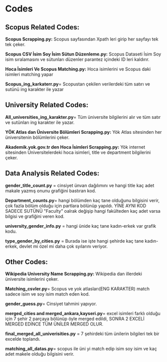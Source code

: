 # Codes

## Scopus Related Codes:

**Scopus Scrapping.py:** Scopus sayfasından Xpath leri girip her sayfayı tek tek çeker.

**Scopus CSV İsim Soy İsim Sütun Düzenleme.py:** Scopus Dataseti İsim Soy isim sıralamasını ve sütunları düzenler parantez içindeki ID leri kaldırır.

**Hoca İsimleri Ve Scopus Matching.py:** Hoca isimlerini ve Scopus daki isimleri matching yapar

**Scopus_ing_karkaterr.py**= Scopustan çekilen verilerdeki tüm satırı ve sutünü ing karakter ile yazar 


## University Related Codes:
**All_universities_ing_karakter.py**= Tüm üniversite bilgilerini alır ve tüm satır ve sutünları ing karakter ile yazar.

**YÖK Atlas dan Üniversite Bölümleri Scrapping.py:** Yök Atlas sitesinden her üniversitenin bölümlerini çeker.

**Akademik.yok.gov.tr den Hoca İsimleri Scrapping.py:** Yök internet sitesinden Üniversitelerdeki hoca isimleri, title ve department bilgilerini çeker.

## Data Analysis Related Codes:

**gender_title_count.py** = cinsiyet ünvan dağılımını ve hangi title kaç adet makale yazmış onunu grafiğini bastıran kod.

**Department_counts.py**= hangi bölümden kaç tane olduğunu bilgisini verir, çok fazla bölüm olduğu için partlara bölünüp yapıldı. YİNE AYNI KOD SADECE SUTÜNÜ "Faculty" oalrak değişip hangi fakülteden kaç adet varsa bilgisi ve grafiğini veren kod.

**university_gender_info.py**  = hangi ünide kaç tane kadın-erkek var grafik kodu.

**type_gender_by_cities.py** = Burada ise işte hangi şehirde kaç tane kadın-erkek, devlet mi özel mi daha çok syılarını veriyor.



## Other Codes:

**Wikipedia University Name Scrapping.py:** Wikipedia dan illerdeki üniversite isimlerini çeker.

**Matching_csvler.py**= Scopus ve yok atlasları(ENG KARAKTER) match sadece isim ve soy isim match eden kod.

**gender_guess.py**= Cinsiyet tahmini yapıyor.

**merged_cities and merged_ankara,kayseri.py**= excel isimleri farklı olduğu için 7 şehir 2 parçaya bölünüp öyle merged edildi, SONRA 2 EXCELİ MERGED EDİNCE TÜM ÜNİLER MERGED OLUR.

**final_merged_all_univerisities.py** = 7 şehirdeki tüm ünilerin bilgileri tek bir excelde toplandı.

**matching_all_datas.py**= scopus ile üni yi match edip isim soy isim ve kaç adet makele olduğu bilgisini verir.















